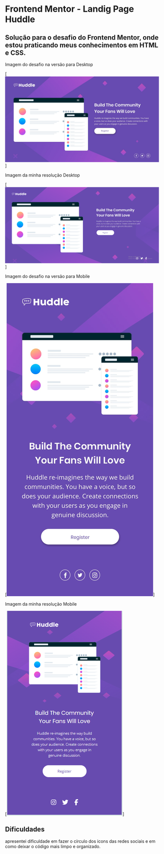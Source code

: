 # Frontend Mentor - Landig Page Huddle
## Solução para o desafio do Frontend Mentor, onde estou praticando meus conhecimentos em HTML e CSS.



Imagem do desafio na versão para Desktop

[<img src="../design/desktop-design.jpg" alt="imagem no desafio versão desktop">]

Imagem da minha resolução Desktop

[<img src="./src/huddle_landing_page_desktop.png" alt="imagem  da minha resoluçao versão desktop">]


Imagem do desafio na versão para Mobile

[<img src="../design/mobile-design.jpg" alt="imagem no desafio versão mobile">]

Imagem da minha resolução Mobile

[<img src="./src/huddle_landing_page_mobile.png" alt="imagem da minha resoluçao desafio versão mobile">]


## Dificuldades

apresentei dificuldade em fazer o círculo dos icons das redes sociais e em como deixar o código mais limpo e organizado.



